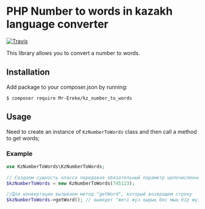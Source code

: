 # PHP Number to words in kazakh language converter

[![Travis](https://travis-ci.org/kwn/number-to-words.svg?branch=master)](https://travis-ci.org/kwn/number-to-words)

This library allows you to convert a number to words.

## Installation

Add package to your composer.json by running:

```
$ composer require Mr-Ereke/kz_number_to_words
```


## Usage

Need to create an instance of `KzNumberToWords` class and then call a method to get words;

### Example

```php
use KzNumberToWords\KzNumberToWords;

// Создаем сущность класса передавая обязательный параметр целочисленного типа (можно отрицательный) 
$kzNumberToWords = new KzNumberToWords(745123);

//Для конвертации вызываем метод "getWord", который возвращем строку
$kzNumberToWords->getWord(); // выведет "жеті жүз қырық бес мың бір жүз жиырма үш"
```
